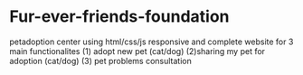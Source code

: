 # Fur-ever-friends-foundation
petadoption center using html/css/js responsive and complete website for 3 main functionalites
(1) adopt new pet (cat/dog)
(2)sharing my pet for adoption (cat/dog)
(3) pet problems consultation
